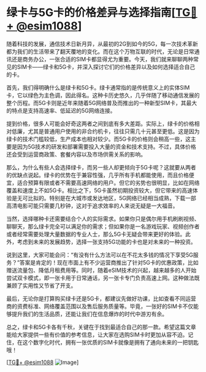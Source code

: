 # 绿卡与5G卡的价格差异与选择指南[[TG💪+ @esim1088](https://t.me/s/esim1088)]

随着科技的发展，通信技术日新月异，从最初的2G到如今的5G，每一次技术革新都为我们的生活带来了翻天覆地的变化。而在这个万物互联的时代，无论是日常通讯还是商务办公，一张合适的SIM卡都显得尤为重要。今天，我们就来聊聊两种常见的SIM卡——绿卡和5G卡，并深入探讨它们的价格差异以及如何选择适合自己的卡。

首先，我们得明确什么是绿卡和5G卡。绿卡通常指的是传统意义上的实体SIM卡，它以绿色为主色调，因此得名。这种卡历史悠久，几乎伴随了移动通信发展的整个历程。而5G卡则是近年来随着5G网络普及而推出的一种新型SIM卡，其最大的特点是支持高速率、低延迟的5G网络连接。

提到价格，很多人可能会好奇这两者之间到底有多大差距。实际上，绿卡的价格相对低廉，尤其是普通用户使用的非合约机卡，往往只需几十元甚至更低。这是因为绿卡的技术门槛较低，生产成本也相对较少。而5G卡的价格则会稍高一些，这主要是因为5G技术的研发和部署需要投入大量的资金和技术支持。不过，具体价格还会受到运营商政策、套餐内容以及市场供需关系的影响。

那么，为什么有些人会选择绿卡，而另一些人却更倾向于5G卡呢？这就要从两者的优缺点说起。绿卡的优势在于兼容性强，几乎所有手机都能使用，而且价格便宜，适合预算有限或者不需要高速网络的用户。但它的劣势也很明显，比如在网络覆盖和速度上不如5G卡。相比之下，5G卡虽然初期投资较大，但它带来的高速体验是无可比拟的。特别是在大城市或发达地区，5G网络已经相当成熟，下载一部高清电影可能只需要几秒钟，这对于追求效率的人来说无疑是一大福音。

当然，选择哪种卡还需要结合个人的实际需求。如果你只是偶尔用手机刷刷视频、聊聊天，那么绿卡完全可以满足你的需求；但如果你是一名游戏玩家、视频创作者或者经常需要处理大量数据的专业人士，那么5G卡无疑会带来更好的体验。此外，考虑到未来的发展趋势，选择一张支持5G功能的卡也是对未来的一种投资。

说到这里，大家可能会问：“有没有什么方法可以在不花太多钱的情况下享受5G服务？”答案是肯定的！现在市面上有不少运营商推出了针对5G卡的优惠政策，比如赠送流量包、降低月租费用等。同时，随着eSIM技术的兴起，越来越多的人开始尝试双卡模式，即一张卡用于日常通话，另一张卡专门负责高速上网。这种做法既兼顾了实用性又节省了开支。

最后，无论你是打算购买绿卡还是5G卡，都建议先做好功课，比如查看不同运营商的资费标准、网络覆盖范围以及售后服务质量等。毕竟，一张好的SIM卡不仅能够提升我们的生活品质，还能让我们在信息爆炸的时代中游刃有余。

总之，绿卡和5G卡各有千秋，关键在于找到最适合自己的那一款。希望这篇文章能给大家提供一些有价值的参考信息，让大家在选购SIM卡时更加从容不迫。记住，在这个数字化时代，拥有一张优质的SIM卡就像是拥有了通向未来的一把钥匙哦！

[[TG💪+ @esim1088](https://t.me/s/esim1088) ![Image](https://i.postimg.cc/4NQfJmqS/Snipaste-2025-05-13-00-14-12.png)]